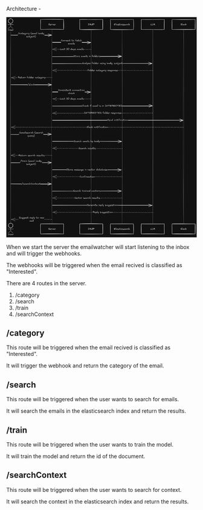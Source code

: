 Architecture - 

![Architecture](./emailaggregator2.png)


When we start the server the emailwatcher will start listening to the inbox and will trigger the webhooks.

The webhooks will be triggered when the email recived is classified as "Interested".

There are 4 routes in the server.

1. /category
2. /search
3. /train
4. /searchContext

## /category

This route will be triggered when the email recived is classified as "Interested".

It will trigger the webhook and return the category of the email.

## /search

This route will be triggered when the user wants to search for emails.

It will search the emails in the elasticsearch index and return the results.

## /train

This route will be triggered when the user wants to train the model.

It will train the model and return the id of the document.

## /searchContext

This route will be triggered when the user wants to search for context.

It will search the context in the elasticsearch index and return the results.